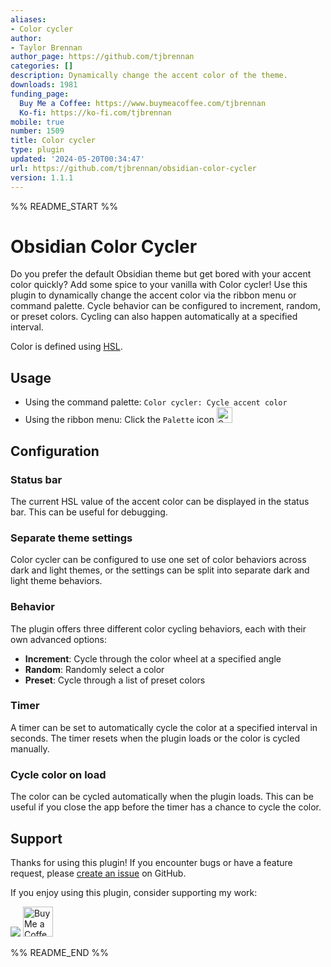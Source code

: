 ```yaml
---
aliases:
- Color cycler
author:
- Taylor Brennan
author_page: https://github.com/tjbrennan
categories: []
description: Dynamically change the accent color of the theme.
downloads: 1981
funding_page:
  Buy Me a Coffee: https://www.buymeacoffee.com/tjbrennan
  Ko-fi: https://ko-fi.com/tjbrennan
mobile: true
number: 1509
title: Color cycler
type: plugin
updated: '2024-05-20T00:34:47'
url: https://github.com/tjbrennan/obsidian-color-cycler
version: 1.1.1
---
```


%% README_START %%

# Obsidian Color Cycler

Do you prefer the default Obsidian theme but get bored with your accent color quickly? Add some spice to your vanilla with Color cycler!
Use this plugin to dynamically change the accent color via the ribbon menu or command palette.
Cycle behavior can be configured to increment, random, or preset colors. Cycling can also happen automatically at a specified interval.

Color is defined using [HSL](https://developer.mozilla.org/en-US/docs/Web/CSS/color_value/hsl).

## Usage

- Using the command palette: `Color cycler: Cycle accent color`
- Using the ribbon menu: Click the `Palette` icon <img width="25" alt="Screenshot 2024-02-28 at 13 01 42" src="https://github.com/tjbrennan/obsidian-color-cycler/assets/2440702/2d66679a-877e-4205-a234-33acc64e1fe0">

## Configuration

### Status bar

The current HSL value of the accent color can be displayed in the status bar. This can be useful for debugging.

### Separate theme settings

Color cycler can be configured to use one set of color behaviors across dark and light themes, or the settings can be split into separate dark and light theme behaviors.

### Behavior

The plugin offers three different color cycling behaviors, each with their own advanced options:

- **Increment**: Cycle through the color wheel at a specified angle
- **Random**: Randomly select a color
- **Preset**: Cycle through a list of preset colors

### Timer

A timer can be set to automatically cycle the color at a specified interval in seconds. The timer resets when the plugin loads or the color is cycled manually.

### Cycle color on load

The color can be cycled automatically when the plugin loads. This can be useful if you close the app before the timer has a chance to cycle the color.

## Support

Thanks for using this plugin! If you encounter bugs or have a feature request, please [create an issue](https://github.com/tjbrennan/obsidian-color-cycler/issues) on GitHub.

If you enjoy using this plugin, consider supporting my work:

<a href="https://www.buymeacoffee.com/tjbrennan"><img src="https://img.buymeacoffee.com/button-api/?text=Buy me a coffee&emoji=☕&slug=tjbrennan&button_colour=5F7FFF&font_colour=ffffff&font_family=Lato&outline_colour=000000&coffee_colour=FFDD00" /></a>
<a href='https://ko-fi.com/P5P2UVA8M' target='_blank'><img height='48' style='border:0px;height:48px;' src='https://storage.ko-fi.com/cdn/kofi3.png?v=3' border='0' alt='Buy Me a Coffee at ko-fi.com' /></a>


%% README_END %%